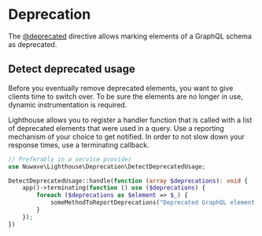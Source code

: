 # Deprecation

The [@deprecated](../api-reference/directives.md#deprecated) directive allows marking elements
of a GraphQL schema as deprecated.

## Detect deprecated usage

Before you eventually remove deprecated elements, you want to give clients time to switch over.
To be sure the elements are no longer in use, dynamic instrumentation is required.

Lighthouse allows you to register a handler function that is called with a list of deprecated
elements that were used in a query. Use a reporting mechanism of your choice to get notified.
In order to not slow down your response times, use a terminating callback.

```php
// Preferably in a service provider
use Nuwave\Lighthouse\Deprecation\DetectDeprecatedUsage;

DetectDeprecatedUsage::handle(function (array $deprecations): void {
    app()->terminating(function () use ($deprecations) {
        foreach ($deprecations as $element => $_) {
            someMethodToReportDeprecations("Deprecated GraphQL element used: {$element}.");
        }
    });
})
```
